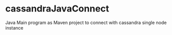 # cassandraJavaConnect
Java Main program as Maven project to connect with cassandra single node instance
